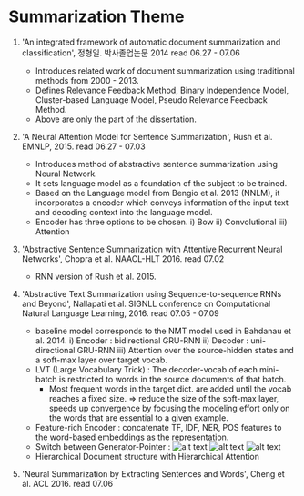
Summarization Theme 
============
	
1. 'An integrated framework of automatic document summarization and classification', 정형일. 박사졸업논문 2014 
	read 06.27 - 07.06
	- Introduces related work of document summarization using traditional methods from 2000 - 2013. 
	- Defines Relevance Feedback Method, Binary Independence Model, Cluster-based Language Model, 
	  Pseudo Relevance Feedback Method. 
	- Above are only the part of the dissertation.
	
2. 'A Neural Attention Model for Sentence Summarization', Rush et al. EMNLP, 2015.
	read 06.27 - 07.03
	- Introduces method of abstractive sentence summarization using Neural Network.
	- It sets language model as a foundation of the subject to be trained. 
	- Based on the Language model from Bengio et al. 2013 (NNLM), it incorporates a encoder 
	  which conveys information of the input text and decoding context into the language model. 
	- Encoder has three options to be chosen.
		i) Bow
		ii) Convolutional
		iii) Attention
	
3. 'Abstractive Sentence Summarization with Attentive Recurrent Neural Networks', Chopra et al. NAACL-HLT 2016.
	read 07.02
	- RNN version of Rush et al. 2015. 
	
4. 'Abstractive Text Summarization using Sequence-to-sequence RNNs and Beyond', Nallapati et al. SIGNLL conference on Computational Natural Language Learning, 2016.
	read 07.05 - 07.09
	- baseline model corresponds to the NMT model used in Bahdanau et al. 2014.
		i) Encoder : bidirectional GRU-RNN
		ii) Decoder : uni-directional GRU-RNN
		iii) Attention over the source-hidden states and a soft-max layer over target vocab.
	- LVT (Large Vocabulary Trick) : The decoder-vocab of each mini-batch is restricted to words in the source documents of that batch.
	  + Most frequent words in the target dict. are added until the vocab reaches a fixed size. 
		=> reduce the size of the soft-max layer, speeds up convergence by focusing the modeling effort only on the words that are essential to a given example.
	- Feature-rich Encoder : concatenate TF, IDF, NER, POS features to the word-based embeddings as the representation. 
	- Switch between Generator-Pointer : 
		![alt text](./images/nallapati-pg-decisionProb) 
		![alt text](./images/nallapati-pg-positionDist)
		![alt text](./images/nallapati-pg-entireLikelihood)
	- Hierarchical Document structure with Hierarchical Attention 
	
5. 'Neural Summarization by Extracting Sentences and Words', Cheng et al. ACL 2016.
	read 07.06
	
